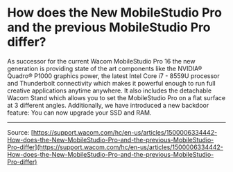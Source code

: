 # How does the New MobileStudio Pro and the previous MobileStudio Pro differ?

As successor for the current Wacom MobileStudio Pro 16 the new generation is providing state of the art components like the NVIDIA® Quadro® P1000 graphics power, the latest Intel Core i7 - 8559U processor and Thunderbolt connectivity which makes it powerful enough to run full creative applications anytime anywhere. It also includes the detachable Wacom Stand which allows you to set the MobileStudio Pro on a flat surface at 3 different angles. Additionally, we have introduced a new backdoor feature: You can now upgrade your SSD and RAM.

---
Source: [https://support.wacom.com/hc/en-us/articles/1500006334442-How-does-the-New-MobileStudio-Pro-and-the-previous-MobileStudio-Pro-differ](https://support.wacom.com/hc/en-us/articles/1500006334442-How-does-the-New-MobileStudio-Pro-and-the-previous-MobileStudio-Pro-differ)
